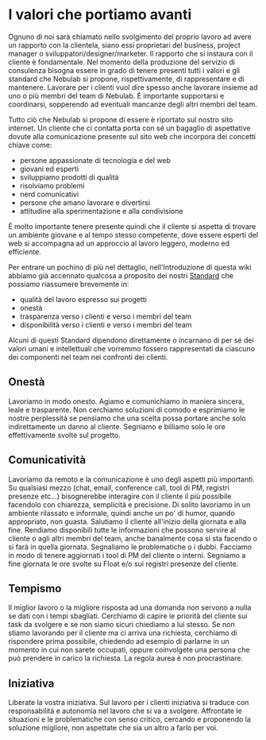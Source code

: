 # I valori che portiamo avanti

Ognuno di noi sarà chiamato nello svolgimento del proprio lavoro ad avere un rapporto con la 
clientela, siano essi proprietari del business, project manager o sviluppatori/designer/marketer. Il 
rapporto che si instaura con il cliente è fondamentale. Nel momento della produzione del servizio di 
consulenza bisogna essere in grado di tenere presenti tutti i valori e gli standard che Nebulab si 
propone, rispettivamente, di rappresentare e di mantenere. Lavorare per i clienti vuol dire spesso 
anche lavorare insieme ad uno o più membri del team di Nebulab. È importante supportarsi e 
coordinarsi, sopperendo ad eventuali mancanze degli altri membri del team.

Tutto ciò che Nebulab si propone di essere è riportato sul nostro sito internet. Un cliente che ci 
contatta porta con sé un bagaglio di aspettative dovute alla comunicazione presente sul sito web che 
incorpora dei concetti chiave come: 

- persone appassionate di tecnologia e del web
- giovani ed esperti
- sviluppiamo prodotti di qualità
- risolviamo problemi
- nerd comunicativi
- persone che amano lavorare e divertirsi
- attitudine alla sperimentazione e alla condivisione

È molto importante tenere presente quindi che il cliente si aspetta di trovare un ambiente giovane e 
al tempo stesso competente, dove essere esperti del web si accompagna ad un approccio al lavoro 
leggero, moderno ed efficiente. 

Per entrare un pochino di più nel dettaglio, nell'Introduzione di questa wiki abbiamo già accennato 
qualcosa a proposito dei nostri [Standard](introduzione.md#standard)  che possiamo riassumere 
brevemente in:

- qualità del lavoro espresso sui progetti
- onestà
- trasparenza verso i clienti e verso i membri del team
- disponibilità verso i clienti e verso i membri del team

Alcuni di questi Standard dipendono direttamente o incarnano di per sé dei valori umani e 
intellettuali che vorremmo fossero rappresentati da ciascuno dei componenti nel team nei confronti 
dei clienti.

## Onestà

Lavoriamo in modo onesto. Agiamo e comunichiamo in maniera sincera, leale e trasparente. Non 
cerchiamo soluzioni di comodo e esprimiamo le nostre perplessità se pensiamo che una scelta possa 
portare anche solo indirettamente un danno al cliente. Segniamo e billiamo solo le ore 
effettivamente svolte sul progetto.

## Comunicatività

Lavoriamo da remoto e la comunicazione è uno degli aspetti più importanti. Su qualsiasi mezzo (chat, 
email, conference call, tool di PM, registri presenze etc...) bisognerebbe interagire con il cliente 
il più possibile facendolo con chiarezza, semplicità e precisione. Di solito lavoriamo in un 
ambiente rilassato e informale, quindi anche un po' di humor, quando appropriato, non guasta.
Salutiamo il cliente all'inizio della giornata e alla fine. Rendiamo disponibili tutte le 
informazioni che possono servire al cliente o agli altri membri del team, anche banalmente cosa si 
sta facendo o si farà in quella giornata. Segnaliamo le problematiche o i dubbi.  Facciamo in modo 
di tenere aggiornati i tool di PM del cliente o interni. Segniamo a fine giornata le ore svolte su 
Float e/o sui registri presenze del cliente.

## Tempismo
 
Il miglior lavoro o la migliore risposta ad una domanda non servono a nulla se dati con i tempi 
sbagliati. Cerchiamo di capire le priorità del cliente sui task da svolgere e se non siamo sicuri 
chiediamo a lui stesso. Se non stiamo lavorando per il cliente ma ci arriva una richiesta, cerchiamo 
di rispondere prima possibile, chiedendo ad esempio di parlarne in un momento in cui non sarete 
occupati, oppure coinvolgete una persona che può prendere in carico la richiesta. La regola aurea è
non procrastinare.

## Iniziativa

Liberate la vostra iniziativa. Sul lavoro per i clienti iniziativa si traduce con responsabilità e 
autonomia nel lavoro che si va a svolgere. Affrontate le situazioni e le problematiche con senso 
critico, cercando e proponendo la soluzione migliore, non aspettate che sia un altro a farlo per 
voi.
